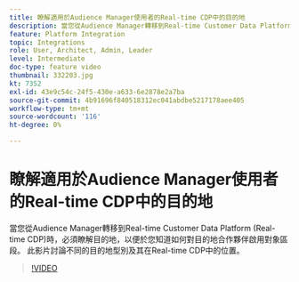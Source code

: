 ```yaml
---
title: 瞭解適用於Audience Manager使用者的Real-time CDP中的目的地
description: 當您從Audience Manager轉移到Real-time Customer Data Platform (Real-time CDP)時，必須瞭解目的地，以便於您知道如何對目的地合作夥伴啟用對象區段。 此影片討論不同的目的地型別及其在Real-time CDP中的位置。
feature: Platform Integration
topic: Integrations
role: User, Architect, Admin, Leader
level: Intermediate
doc-type: feature video
thumbnail: 332203.jpg
kt: 7352
exl-id: 43e9c54c-24f5-430e-a633-6e2878e2a7ba
source-git-commit: 4b91696f840518312ec041abdbe5217178aee405
workflow-type: tm+mt
source-wordcount: '116'
ht-degree: 0%

---
```


# 瞭解適用於Audience Manager使用者的Real-time CDP中的目的地

當您從Audience Manager轉移到Real-time Customer Data Platform (Real-time CDP)時，必須瞭解目的地，以便於您知道如何對目的地合作夥伴啟用對象區段。 此影片討論不同的目的地型別及其在Real-time CDP中的位置。

>[!VIDEO](https://video.tv.adobe.com/v/332203/?quality=12&learn=on)
